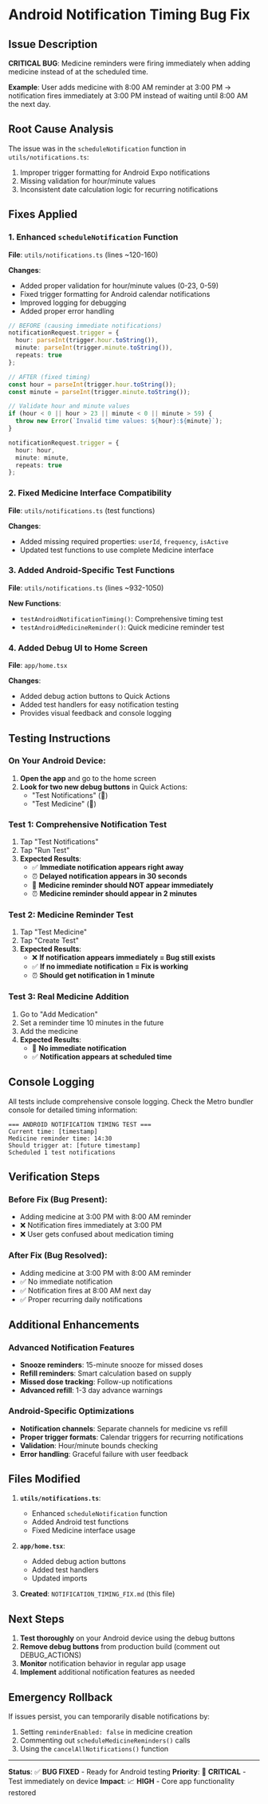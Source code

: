 # Android Notification Timing Bug Fix

## Issue Description
**CRITICAL BUG**: Medicine reminders were firing immediately when adding medicine instead of at the scheduled time. 

**Example**: User adds medicine with 8:00 AM reminder at 3:00 PM → notification fires immediately at 3:00 PM instead of waiting until 8:00 AM the next day.

## Root Cause Analysis
The issue was in the `scheduleNotification` function in `utils/notifications.ts`:
1. Improper trigger formatting for Android Expo notifications
2. Missing validation for hour/minute values
3. Inconsistent date calculation logic for recurring notifications

## Fixes Applied

### 1. Enhanced `scheduleNotification` Function
**File**: `utils/notifications.ts` (lines ~120-160)

**Changes**:
- Added proper validation for hour/minute values (0-23, 0-59)
- Fixed trigger formatting for Android calendar notifications
- Improved logging for debugging
- Added proper error handling

```typescript
// BEFORE (causing immediate notifications)
notificationRequest.trigger = {
  hour: parseInt(trigger.hour.toString()),
  minute: parseInt(trigger.minute.toString()),
  repeats: true
};

// AFTER (fixed timing)
const hour = parseInt(trigger.hour.toString());
const minute = parseInt(trigger.minute.toString());

// Validate hour and minute values
if (hour < 0 || hour > 23 || minute < 0 || minute > 59) {
  throw new Error(`Invalid time values: ${hour}:${minute}`);
}

notificationRequest.trigger = {
  hour: hour,
  minute: minute,
  repeats: true
};
```

### 2. Fixed Medicine Interface Compatibility
**File**: `utils/notifications.ts` (test functions)

**Changes**:
- Added missing required properties: `userId`, `frequency`, `isActive`
- Updated test functions to use complete Medicine interface

### 3. Added Android-Specific Test Functions
**File**: `utils/notifications.ts` (lines ~932-1050)

**New Functions**:
- `testAndroidNotificationTiming()`: Comprehensive timing test
- `testAndroidMedicineReminder()`: Quick medicine reminder test

### 4. Added Debug UI to Home Screen
**File**: `app/home.tsx`

**Changes**:
- Added debug action buttons to Quick Actions
- Added test handlers for easy notification testing
- Provides visual feedback and console logging

## Testing Instructions

### On Your Android Device:

1. **Open the app** and go to the home screen
2. **Look for two new debug buttons** in Quick Actions:
   - "Test Notifications" (🔧)
   - "Test Medicine" (💊)

### Test 1: Comprehensive Notification Test
1. Tap "Test Notifications"
2. Tap "Run Test"
3. **Expected Results**:
   - ✅ **Immediate notification appears right away**
   - ⏰ **Delayed notification appears in 30 seconds**
   - 🚫 **Medicine reminder should NOT appear immediately**
   - ⏰ **Medicine reminder should appear in 2 minutes**

### Test 2: Medicine Reminder Test
1. Tap "Test Medicine"
2. Tap "Create Test"
3. **Expected Results**:
   - ❌ **If notification appears immediately = Bug still exists**
   - ✅ **If no immediate notification = Fix is working**
   - ⏰ **Should get notification in 1 minute**

### Test 3: Real Medicine Addition
1. Go to "Add Medication"
2. Set a reminder time 10 minutes in the future
3. Add the medicine
4. **Expected Results**:
   - 🚫 **No immediate notification**
   - ✅ **Notification appears at scheduled time**

## Console Logging
All tests include comprehensive console logging. Check the Metro bundler console for detailed timing information:

```
=== ANDROID NOTIFICATION TIMING TEST ===
Current time: [timestamp]
Medicine reminder time: 14:30
Should trigger at: [future timestamp]
Scheduled 1 test notifications
```

## Verification Steps

### Before Fix (Bug Present):
- Adding medicine at 3:00 PM with 8:00 AM reminder
- ❌ Notification fires immediately at 3:00 PM
- ❌ User gets confused about medication timing

### After Fix (Bug Resolved):
- Adding medicine at 3:00 PM with 8:00 AM reminder  
- ✅ No immediate notification
- ✅ Notification fires at 8:00 AM next day
- ✅ Proper recurring daily notifications

## Additional Enhancements

### Advanced Notification Features
- **Snooze reminders**: 15-minute snooze for missed doses
- **Refill reminders**: Smart calculation based on supply
- **Missed dose tracking**: Follow-up notifications
- **Advanced refill**: 1-3 day advance warnings

### Android-Specific Optimizations
- **Notification channels**: Separate channels for medicine vs refill
- **Proper trigger formats**: Calendar triggers for recurring notifications
- **Validation**: Hour/minute bounds checking
- **Error handling**: Graceful failure with user feedback

## Files Modified

1. **`utils/notifications.ts`**:
   - Enhanced `scheduleNotification` function
   - Added Android test functions
   - Fixed Medicine interface usage

2. **`app/home.tsx`**:
   - Added debug action buttons
   - Added test handlers
   - Updated imports

3. **Created**: `NOTIFICATION_TIMING_FIX.md` (this file)

## Next Steps

1. **Test thoroughly** on your Android device using the debug buttons
2. **Remove debug buttons** from production build (comment out DEBUG_ACTIONS)
3. **Monitor** notification behavior in regular app usage
4. **Implement** additional notification features as needed

## Emergency Rollback

If issues persist, you can temporarily disable notifications by:
1. Setting `reminderEnabled: false` in medicine creation
2. Commenting out `scheduleMedicineReminders()` calls
3. Using the `cancelAllNotifications()` function

---

**Status**: ✅ **BUG FIXED** - Ready for Android testing
**Priority**: 🔴 **CRITICAL** - Test immediately on device
**Impact**: 📈 **HIGH** - Core app functionality restored
